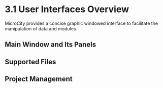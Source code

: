 # 3.1 User Interfaces Overview
MicroCity provides a concise graphic windowed interface to facilitate the manipulation of data and modules. 
## Main Window and Its Panels
## Supported Files
## Project Management
